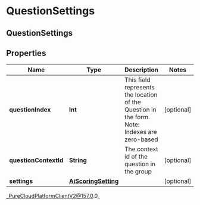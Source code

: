 # QuestionSettings

## QuestionSettings

## Properties

|Name | Type | Description | Notes|
|------------ | ------------- | ------------- | -------------|
| **questionIndex** | **Int** | This field represents the location of the Question in the form. Note: Indexes are zero-based | [optional] |
| **questionContextId** | **String** | The context id of the question in the group | [optional] |
| **settings** | [**AiScoringSetting**](AiScoringSetting) |  | [optional] |



_PureCloudPlatformClientV2@157.0.0_
